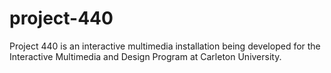 project-440
===========

Project 440 is an interactive multimedia installation being developed for the Interactive Multimedia and Design Program at Carleton University.
